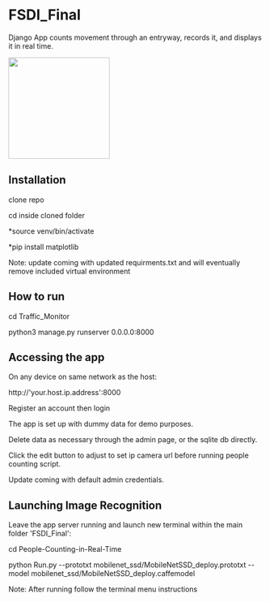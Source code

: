 # FSDI_Final
Django App counts movement through an entryway, records it, and displays it in real time.

<img src=https://raw.githubusercontent.com/chparmley/FSDI_Final/main/Resources/Hive.png width="200">

Installation
------------
clone repo

cd inside cloned folder

*source venv/bin/activate

*pip install matplotlib

Note: update coming with updated requirments.txt and will eventually remove included virtual environment

How to run
--------------
cd Traffic_Monitor

python3 manage.py runserver 0.0.0.0:8000


Accessing the app
------------------
On any device on same network as the host:

http://'your.host.ip.address':8000

Register an account then login

The app is set up with dummy data for demo purposes.

Delete data as necessary through the admin page, or the sqlite db directly.

Click the edit button to adjust to set ip camera url before running people counting script.

Update coming with default admin credentials.



Launching Image Recognition
---------------------------
Leave the app server running and launch new terminal within the main folder 'FSDI_Final':

cd People-Counting-in-Real-Time

python Run.py --prototxt mobilenet_ssd/MobileNetSSD_deploy.prototxt --model mobilenet_ssd/MobileNetSSD_deploy.caffemodel

Note: After running follow the terminal menu instructions
